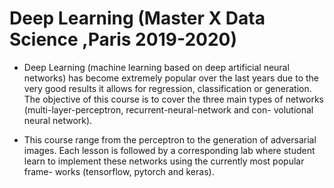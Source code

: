 # Deep Learning  (Master X Data Science ,Paris 2019-2020)


* Deep Learning (machine learning based on deep artificial neural
networks) has become extremely popular over the last years due to the
very good results it allows for regression, classification or generation.
The objective of this course is to cover the three main types of
networks (multi-layer-perceptron, recurrent-neural-network and con-
volutional neural network). 

* This course range from the perceptron to
the generation of adversarial images.
Each lesson is followed by a corresponding lab where student learn
to implement these networks using the currently most popular frame-
works (tensorflow, pytorch and keras).

